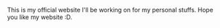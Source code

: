This is my official website I'll be working on for my personal stuffs. 
Hope you like my website :D.